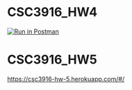 # CSC3916_HW4

[![Run in Postman](https://run.pstmn.io/button.svg)](https://god.postman.co/run-collection/d6f96788be08532e9281?action=collection%2Fimport&env%5BHomework2_Tran%5D=W3sia2V5IjoidG9rZW4iLCJ2YWx1ZSI6IiIsImVuYWJsZWQiOnRydWV9XQ==)

# CSC3916_HW5
https://csc3916-hw-5.herokuapp.com/#/
